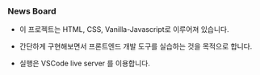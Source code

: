### News Board

- 이 프로젝트는 HTML, CSS, Vanilla-Javascript로 이루어져 있습니다.

- 간단하게 구현해보면서 프론트엔드 개발 도구를 실습하는 것을 목적으로 합니다.

- 실행은 VSCode live server 를 이용합니다.
